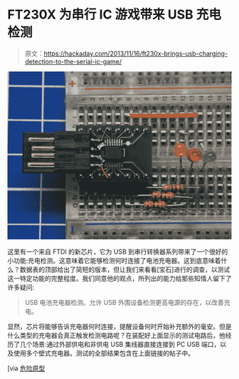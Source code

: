 # FT230X 为串行 IC 游戏带来 USB 充电检测

> 原文：<https://hackaday.com/2013/11/16/ft230x-brings-usb-charging-detection-to-the-serial-ic-game/>

![FT230XS-breadboard](img/eca0314541bcc4902506f363fb7b99a3.png)

这里有一个来自 FTDI 的新芯片，它为 USB 到串行转换器系列带来了一个很好的小功能:充电检测。这意味着它能够检测何时连接了电池充电器。这到底意味着什么？数据表的顶部给出了简短的版本，但让我们来看看[宝石]进行的调查，以测试这一特定功能的完整程度。我们同意他的观点，所列出的能力给那些知情人留下了许多疑问:

> USB 电池充电器检测。允许 USB 外围设备检测更高电源的存在，以改善充电。

显然，芯片将能够告诉充电器何时连接，提醒设备何时开始补充额外的毫安。但是什么类型的充电器会真正触发检测电路呢？在装配好上面显示的测试电路后，他经历了几个场景:通过外部供电和非供电 USB 集线器直接连接到 PC USB 端口，以及使用多个壁式充电器。测试的全部结果包含在上面链接的帖子中。

[via [危险原型](http://dangerousprototypes.com/2013/11/12/ft230x-charger-detection-investigation/)